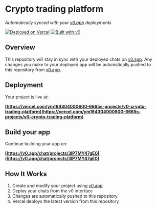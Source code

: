 # Crypto trading platform

*Automatically synced with your [v0.app](https://v0.app) deployments*

[![Deployed on Vercel](https://img.shields.io/badge/Deployed%20on-Vercel-black?style=for-the-badge&logo=vercel)](https://vercel.com/ym164304000600-6665s-projects/v0-crypto-trading-platform)
[![Built with v0](https://img.shields.io/badge/Built%20with-v0.app-black?style=for-the-badge)](https://v0.app/chat/projects/3lP7MY47gE0)

## Overview

This repository will stay in sync with your deployed chats on [v0.app](https://v0.app).
Any changes you make to your deployed app will be automatically pushed to this repository from [v0.app](https://v0.app).

## Deployment

Your project is live at:

**[https://vercel.com/ym164304000600-6665s-projects/v0-crypto-trading-platform](https://vercel.com/ym164304000600-6665s-projects/v0-crypto-trading-platform)**

## Build your app

Continue building your app on:

**[https://v0.app/chat/projects/3lP7MY47gE0](https://v0.app/chat/projects/3lP7MY47gE0)**

## How It Works

1. Create and modify your project using [v0.app](https://v0.app)
2. Deploy your chats from the v0 interface
3. Changes are automatically pushed to this repository
4. Vercel deploys the latest version from this repository